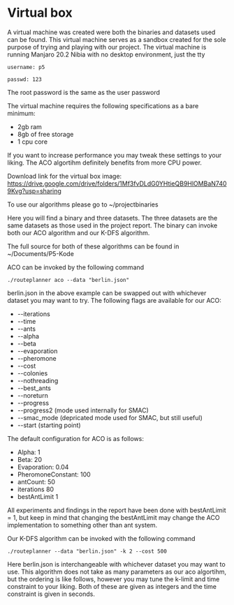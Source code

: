 # Virtual box
A virtual machine was created were both the binaries and datasets used can be found.
This virtual machine serves as a sandbox created for the sole purpose of trying and playing with our project.
The virtual machine is running Manjaro 20.2 Nibia with no desktop environment, just the tty

`username: p5`

`passwd: 123`

The root password is the same as the user password

The virtual machine requires the following specifications as a bare minimum:
- 2gb ram
- 8gb of free storage
- 1 cpu core

If you want to increase performance you may tweak these settings to your liking.
The ACO algortihm definitely benefits from more CPU power.

Download link for the virtual box image: https://drive.google.com/drive/folders/1Mf3fvDLdG0YHtieQB9HlOMBaN7409Kvg?usp=sharing

To use our algorithms please go to ~/projectbinaries

Here you will find a binary and three datasets.
The three datasets are the same datasets as those used in the project report.
The binary can invoke both our ACO algorithm and our K-DFS algorithm.

The full source for both of these algorithms can be found in ~/Documents/P5-Kode

ACO can be invoked by the following command

`./routeplanner aco --data "berlin.json"`

berlin.json in the above example can be swapped out with whichever dataset you may want to try.
The following flags are available for our ACO:
- --iterations
- --time
- --ants
- --alpha
- --beta
- --evaporation
- --pheromone
- --cost
- --colonies
- --nothreading
- --best_ants
- --noreturn
- --progress
- --progress2 (mode used internally for SMAC)
- --smac_mode (depricated mode used for SMAC, but still useful)
- --start (starting point)

The default configuration for ACO is as follows:
- Alpha: 1
- Beta: 20
- Evaporation: 0.04
- PheromoneConstant: 100
- antCount: 50
- iterations 80
- bestAntLimit 1

All experiments and findings in the report have been done with bestAntLimit = 1, but keep in mind that changing the bestAntLimit may change the ACO implementation to something other than ant system.


Our K-DFS algorithm can be invoked with the following command

`./routeplanner --data "berlin.json" -k 2 --cost 500`

Here berlin.json is interchangeable with whichever dataset you may want to use.
This algorithm does not take as many parameters as our aco algortihm, but the ordering is like follows, however you may tune the k-limit and time constraint to your liking.
Both of these are given as integers and the time constraint is given in seconds.
